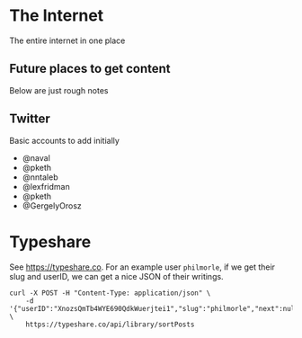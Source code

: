 # The Internet
The entire internet in one place 


## Future places to get content
Below are just rough notes

## Twitter
Basic accounts to add initially
- @naval
- @pketh
- @nntaleb
- @lexfridman
- @pketh
- @GergelyOrosz


# Typeshare
See https://typeshare.co. For an example user `philmorle`, if we get their slug and userID, we can get a nice JSON of their writings.
```
curl -X POST -H "Content-Type: application/json" \
    -d '{"userID":"XnozsQmTb4WYE690QdkWuerjtei1","slug":"philmorle","next":null}' \
    https://typeshare.co/api/library/sortPosts
```